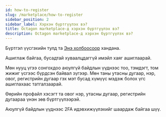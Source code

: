 ```yaml
---
id: how-to-register
slug: /marketplace/how-to-register
sidebar_position: 2
sidebar_label: Хэрхэн бүртгүүлэх вэ?
title: Octagon marketplace-д хэрхэн бүртгүүлэх вэ?
description: Octagon marketplace-д хэрхэн бүртгүүлэх вэ?
---
```


Бүртгэл үүсгэхийн тулд та [Энэ холбоосоор](https://www.nft.octagon.mn/register) хандана.

Ашиглаж байгаа, бусадтай хуваалцдаггүй имэйл хаяг ашиглаарай.

Мөн нууц үгээ сонгохдоо аюулгүй байдлын үүднээс тоо, тэмдэгт, том жижиг үсгээс бүрдсэн байвал зүгээр. Мөн таны утасны дугаар, нэр, овог, регистрийн дугаар гэх мэт бусад хүмүүс мэдэж болох үгс ашиглахаас татгалзаарай.

Өөрийн профайл хэсэгт та овог нэр, утасны дугаар, регистрийн дугаараа үнэн зөв бүртгүүлээрэй.

Аюулгүй байдлын үүднээс 2FA идэвхижүүлэхийг шаардаж байгаа шүү.